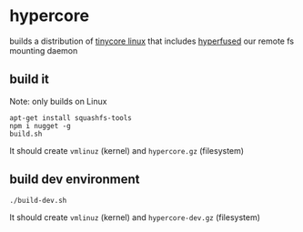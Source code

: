 # hypercore

builds a distribution of [tinycore linux](http://tinycorelinux.net/) that includes [hyperfused](https://github.com/mafintosh/hyperfused) our remote fs mounting daemon

## build it

Note: only builds on Linux

```
apt-get install squashfs-tools
npm i nugget -g
build.sh
````

It should create `vmlinuz` (kernel) and `hypercore.gz` (filesystem)

## build dev environment

```
./build-dev.sh
```

It should create `vmlinuz` (kernel) and `hypercore-dev.gz` (filesystem)
